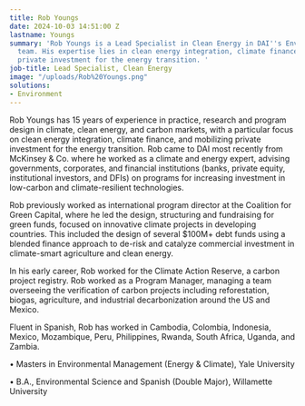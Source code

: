 ```yaml
---
title: Rob Youngs
date: 2024-10-03 14:51:00 Z
lastname: Youngs
summary: 'Rob Youngs is a Lead Specialist in Clean Energy in DAI''s Environment Sector
  team. His expertise lies in clean energy integration, climate finance, and mobilizing
  private investment for the energy transition. '
job-title: Lead Specialist, Clean Energy
image: "/uploads/Rob%20Youngs.png"
solutions:
- Environment
---
```


Rob Youngs has 15 years of experience in practice, research and program design in climate, clean energy, and carbon markets, with a particular focus on clean energy integration, climate finance, and mobilizing private investment for the energy transition. Rob came to DAI most recently from McKinsey & Co. where he worked as a climate and energy expert, advising governments, corporates, and financial institutions (banks, private equity, institutional investors, and DFIs) on programs for increasing investment in low-carbon and climate-resilient technologies.

Rob previously worked as international program director at the Coalition for Green Capital, where he led the design, structuring and fundraising for green funds, focused on innovative climate projects in developing countries. This included the design of several $100M\+ debt funds using a blended finance approach to de-risk and catalyze commercial investment in climate-smart agriculture and clean energy.

In his early career, Rob worked for the Climate Action Reserve, a carbon project registry. Rob worked as a Program Manager, managing a team overseeing the verification of carbon projects including reforestation, biogas, agriculture, and industrial decarbonization around the US and Mexico.

Fluent in Spanish, Rob has worked in Cambodia, Colombia, Indonesia, Mexico, Mozambique, Peru, Philippines, Rwanda, South Africa, Uganda, and Zambia.

•   Masters in Environmental Management (Energy & Climate), Yale University


•   B.A., Environmental Science and Spanish (Double Major), Willamette University
